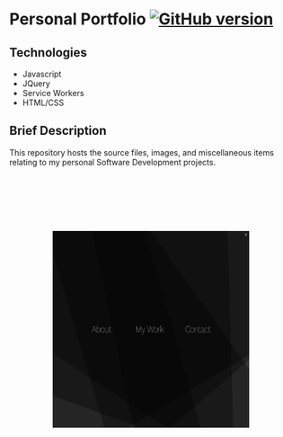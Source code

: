 Personal Portfolio [![GitHub version](https://badge.fury.io/gh/patrickellis%2FPortfolio.svg)](https://badge.fury.io/gh/patrickellis%2FPortfolio)
======
## Technologies
* Javascript
* JQuery
* Service Workers
* HTML/CSS

## Brief Description

This repository hosts the source files, images, and miscellaneous items relating to my personal Software Development projects. 

<div style="text-align:center"><img src = "https://github.com/patrickellis/Portfolio/blob/master/images/docs/Menu.png" style="padding-top:100px; width:350px;height:350px;" width="650" /></div>

